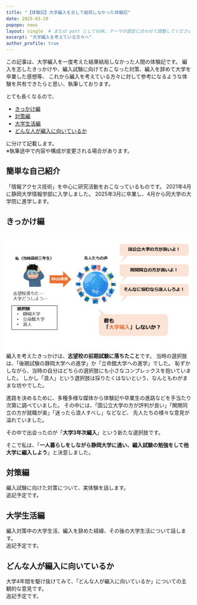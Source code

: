 ```yaml
---
title: "【体験記】大学編入を志して結局しなかった体験記"
date: 2025-03-29
popopo: news
layout: single  # または post としてもOK。テーマの設定に合わせて調整してください。
excerpt: "大学編入を考えている方々へ"
author_profile: true
---
```

この記事は、大学編入を一度考えた結果結局しなかった人間の体験記です。
編入を志したきっかけや、編入試験に向けておこなった対策、編入を辞めて大学を卒業した感想等、
これから編入を考えている方々に対して参考になるような体験を共有できたらと思い、執筆しております。

とても長くなるので、  
* [きっかけ編](./#きっかけ編)
* [対策編](./#対策編)
* [大学生活編](./#大学生活編)  
* [どんな人が編入に向いているか](./どんな人が編入に向いているか)  

に分けて記載します。  
※執筆途中で内容や構成が変更される場合があります。

## 簡単な自己紹介
「情報アクセス技術」を中心に研究活動をおこなっているものです。
2021年4月に静岡大学情報学部に入学しました。
2025年3月に卒業し、4月から同大学の大学院に進学します。

## きっかけ編
![一件目のポスター発表の様子](/assets/img/posts/20250329/hennyu1.png)
編入を考えたきっかけは、**志望校の前期試験に落ちたこと**です。
当時の選択肢は、「後期試験の静岡大学への進学」か「立命館大学への進学」でした。
恥ずかしながら、当時の自分はどちらの選択肢にも小さなコンプレックスを抱いていました。
しかし「浪人」という選択肢は採りたくはないという、なんともわがままな坊やでした。

進路を決めるために、多種多様な媒体から体験記や卒業生の進路などを手当たり次第に調べていました。
その中には、「国公立大学の方が評判が良い」「関関同立の方が就職が楽」「迷ったら浪人すべし」などなど、
先人たちの様々な意見が溢れていました。

その中で出会ったのが「**大学3年次編入**」という新たな選択肢です。

そこで私は、「**一人暮らしをしながら静岡大学に通い、編入試験の勉強をして他大学に編入しよう**」と決意しました。

## 対策編
編入試験に向けた対策について、実体験を話します。  
追記予定です。

## 大学生活編
編入対策中の大学生活、編入を辞めた経緯、その後の大学生活について話します。  
追記予定です。

## どんな人が編入に向いているか
大学4年間を駆け抜けてみて、「どんな人が編入に向いているか」についての主観的な意見です。  
追記予定です。